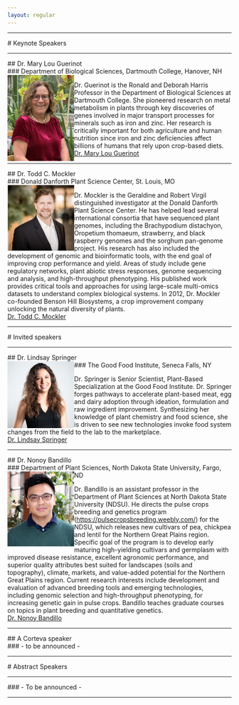 ```yaml
---
layout: regular
---
```


<hr style="clear: both;" />
# Keynote Speakers
<hr style="clear: both;" />
## Dr. Mary Lou Guerinot <br />
### Department of Biological Sciences, Dartmouth College, Hanover, NH
<img src="/img/2020Guerinot.png" alt="Dr. Mary Lou Guerinot Photo" width="150px" style="float: left" /> 

Dr. Guerinot is the Ronald and Deborah Harris Professor in the Department of Biological Sciences at Dartmouth College. She pioneered research on metal metabolism in plants through key discoveries of genes involved in major transport processes for minerals such as iron and zinc. Her research is critically important for both agriculture and human nutrition since iron and zinc deficiencies affect billions of humans that rely upon crop-based diets. <br /> 
<a href="https://biology.dartmouth.edu/people/mary-lou-guerinot" target="_blank"> Dr. Mary Lou Guerinot </a>

<hr style="clear: both;" />
## Dr. Todd C. Mockler <br />
### Donald Danforth Plant Science Center, St. Louis, MO
<img src="/img/2020Mockler.png" alt="Dr. Todd C. Mockler Photo" width="150px" style="float: left" /> 

Dr. Mockler is the Geraldine and Robert Virgil distinguished investigator at the Donald Danforth Plant Science Center. He has helped lead several international consortia that have sequenced plant genomes, including the Brachypodium distachyon, Oropetium thomaeum, strawberry, and black raspberry genomes and the sorghum pan-genome project. His research has also included the development of genomic and bioinformatic tools, with the end goal of improving crop performance and yield. Areas of study include gene regulatory networks, plant abiotic stress responses, genome sequencing and analysis, and high-throughput phenotyping. His published work provides critical tools and approaches for using large-scale multi-omics datasets to understand complex biological systems. In 2012, Dr. Mockler co-founded Benson Hill Biosystems, a crop improvement company unlocking the natural diversity of plants. <br /> 
<a href="https://www.danforthcenter.org/scientists-research/principal-investigators/todd-mockler" target="_blank"> Dr. Todd C. Mockler </a>



<hr style="clear: both;" />
# Invited speakers
<hr style="clear: both;" />
## Dr. Lindsay Springer <br />
### The Good Food Institute, Seneca Falls, NY
<img src="/img/2020Springer.png" alt="Dr. Lindsay Springer Photo"  width="150px" style="float: left" /> 

Dr. Springer is Senior Scientist, Plant-Based Specialization at the Good Food Institute. Dr. Springer forges pathways to accelerate plant-based meat, egg and dairy adoption through ideation, formulation and raw ingredient improvement. Synthesizing her knowledge of plant chemistry and food science, she is driven to see new technologies invoke food system changes from the field to the lab to the marketplace. <br /> 
<a href="https://www.gfi.org/our-team" target="_blank"> Dr. Lindsay Springer </a>

<hr style="clear: both;" />
## Dr. Nonoy Bandillo <br />
### Department of Plant Sciences, North Dakota State University, Fargo, ND
<img src="/img/2020Bandillo.png" alt="Dr. Nonoy Bandillo Photo" width="150px" style="float: left" /> 

Dr. Bandillo is an assistant professor in the Department of Plant Sciences at North Dakota State University (NDSU). He directs the pulse crops breeding and genetics program (https://pulsecropsbreeding.weebly.com/) for the NDSU, which releases new cultivars of pea, chickpea and lentil for the Northern Great Plains region. Specific goal of the program is to develop early maturing high-yielding cultivars and germplasm with improved disease resistance, excellent agronomic performance, and superior quality attributes best suited for landscapes (soils and topography), climate, markets, and value-added potential for the Northern Great Plains region. Current research interests include development and evaluation of advanced breeding tools and emerging technologies, including genomic selection and high-throughput phenotyping, for increasing genetic gain in pulse crops. Bandillo teaches graduate courses on topics in plant breeding and quantitative genetics. <br /> 
<a href="https://www.ag.ndsu.edu/plantsciences/people/faculty/bandillo" target="_blank"> Dr. Nonoy Bandillo </a>

<hr style="clear: both;" />
## A Corteva speaker <br />
### - to be announced - 



<hr style="clear: both;" />
# Abstract Speakers <br />
<hr style="clear: both;" />
### - To be announced -
<hr style="clear: both;" />
